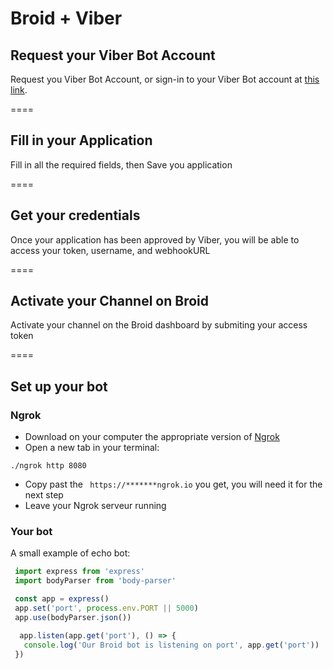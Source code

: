 # Broid + Viber

## Request your Viber Bot Account

Request you Viber Bot Account, or sign-in to your Viber Bot account at <a href="https://developers.viber.com/docs/general/getting-started-with-bots/" target="_blank">this link</a>.

====

## Fill in your Application

Fill in all the required fields, then Save you application

====

## Get your credentials

Once your application has been approved by Viber, you will be able to access your token, username, and webhookURL

====

## Activate your Channel on Broid

Activate your channel on the Broid dashboard by submiting your access token

====

## Set up your bot

### Ngrok

* Download on your computer the appropriate version of [Ngrok](https://ngrok.com/download)
* Open a new tab in your terminal:
```
./ngrok http 8080
```
* Copy past the ``` https://*******ngrok.io``` you get, you will need it for the next step
* Leave your Ngrok serveur running

### Your bot

A small example of echo bot:

```javascript
 import express from 'express'
 import bodyParser from 'body-parser'

 const app = express()
 app.set('port', process.env.PORT || 5000)
 app.use(bodyParser.json())

  app.listen(app.get('port'), () => {
   console.log('Our Broid bot is listening on port', app.get('port'))
 })
```
